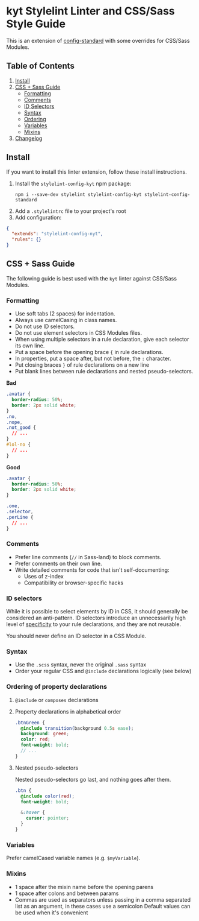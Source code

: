 # kyt Stylelint Linter and CSS/Sass Style Guide

This is an extension of [config-standard](https://github.com/stylelint/stylelint-config-standard) with some overrides for CSS/Sass Modules.

## Table of Contents

1. [Install](#install)
1. [CSS + Sass Guide](#css--sass-guide)
   - [Formatting](#formatting)
   - [Comments](#comments)
   - [ID Selectors](#id-selectors)
   - [Syntax](#syntax)
   - [Ordering](#ordering-of-property-declarations)
   - [Variables](#variables)
   - [Mixins](#mixins)
1. [Changelog](#changelog)

## Install

If you want to install this linter extension, follow these install instructions.

1. Install the `stylelint-config-kyt` npm package:
   ```
   npm i --save-dev stylelint stylelint-config-kyt stylelint-config-standard
   ```
1. Add a `.stylelintrc` file to your project's root
1. Add configuration:

```json
{
  "extends": "stylelint-config-nyt",
  "rules": {}
}
```

## CSS + Sass Guide

The following guide is best used with the `kyt` linter against CSS/Sass Modules.

### Formatting

- Use soft tabs (2 spaces) for indentation.
- Always use camelCasing in class names.
- Do not use ID selectors.
- Do not use element selectors in CSS Modules files.
- When using multiple selectors in a rule declaration, give each selector its own line.
- Put a space before the opening brace `{` in rule declarations.
- In properties, put a space after, but not before, the `:` character.
- Put closing braces `}` of rule declarations on a new line
- Put blank lines between rule declarations and nested pseudo-selectors.

**Bad**

```css
.avatar {
  border-radius: 50%;
  border: 2px solid white;
}
.no,
.nope,
.not_good {
  // ...
}
#lol-no {
  // ...
}
```

**Good**

```css
.avatar {
  border-radius: 50%;
  border: 2px solid white;
}

.one,
.selector,
.perLine {
  // ...
}
```

### Comments

- Prefer line comments (`//` in Sass-land) to block comments.
- Prefer comments on their own line.
- Write detailed comments for code that isn't self-documenting:
  - Uses of z-index
  - Compatibility or browser-specific hacks

### ID selectors

While it is possible to select elements by ID in CSS, it should generally be considered an anti-pattern. ID selectors introduce an unnecessarily high level of [specificity](https://developer.mozilla.org/en-US/docs/Web/CSS/Specificity) to your rule declarations, and they are not reusable.

You should never define an ID selector in a CSS Module.

### Syntax

- Use the `.scss` syntax, never the original `.sass` syntax
- Order your regular CSS and `@include` declarations logically (see below)

### Ordering of property declarations

1. `@include` or `composes` declarations
2. Property declarations in alphabetical order

   ```scss
   .btnGreen {
     @include transition(background 0.5s ease);
     background: green;
     color: red;
     font-weight: bold;
     // ...
   }
   ```

3. Nested pseudo-selectors

   Nested pseudo-selectors go last, and nothing goes after them.

   ```scss
   .btn {
     @include color(red);
     font-weight: bold;

     &:hover {
       cursor: pointer;
     }
   }
   ```

### Variables

Prefer camelCased variable names (e.g. `$myVariable`).

### Mixins

- 1 space after the mixin name before the opening parens
- 1 space after colons and between params
- Commas are used as separators unless passing in a comma separated list as an argument, in these cases use a semicolon
  Default values can be used when it's convenient
